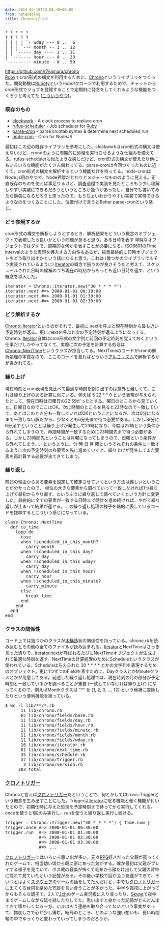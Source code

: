 ```yaml
---
date: 2014-04-19T23:08:40+09:00
from: hatenablog
title: Chronoつくった
---
```



<pre class="code" data-lang="" data-unlink>* * * * *
T T T T T
| | | | `- wday --- 0 ..  6
| | | `--- month -- 1 .. 12
| | `----- day ---- 1 .. 31
| `------- hour --- 0 .. 23
`--------- minute - 0 .. 59</pre>


<p><a href="https://github.com/r7kamura/chrono">https://github.com/r7kamura/chrono</a><br/>
<a class="keyword" href="http://d.hatena.ne.jp/keyword/Ruby">Ruby</a>でcron形式の構文を利用するために、<a href="https://github.com/r7kamura/chrono">Chrono</a>というライブラリをつくった。開発動機は<a href="https://github.com/r7kamura/ruboty">Ruboty</a>というHubotクローンで利用するためで、チャットからcron形式でジョブを登録することで定期的に発言をしてくれるような機能をつくろうと考えてた (<a href="https://github.com/r7kamura/ruboty-cron">こういうやつ</a>)。</p>

<h3>既存のもの</h3>

<ul>
<li><a href="https://github.com/tomykaira/clockwork">clockwork</a> - A clock process to replace cron</li>
<li><a href="https://github.com/jmettraux/rufus-scheduler">rufus-scheduler</a> - Job scheduler for <a class="keyword" href="http://d.hatena.ne.jp/keyword/Ruby">Ruby</a></li>
<li><a href="https://github.com/siebertm/parse-cron">parse-cron</a> - parse crontab syntax &amp; determine next scheduled run</li>
<li><a href="https://github.com/ncb000gt/node-cron">node-cron</a> - Cron for NodeJS</li>
</ul>


<p>最初はこの辺の既存ライブラリを参考にした。clockworkはcron形式の構文は使えないけど、crondのように周期的に処理を実行させるような仕組みを備えてる。<a class="keyword" href="http://d.hatena.ne.jp/keyword/rufus">rufus</a>-schedulerも似たような感じだけど、cron形式の構文が使えたり他にもいろいろな機能がたくさん備わってる。parse-cronは今回つくったものに近くて、cron形式の構文を解析するという機能だけを持ってる。node-cronはNode.js用のやつで、Node界隈だとわりとメジャーなもののように見える。正直既存のものを使えば事足りるけど、調査過程で実装を見たところもう少し理解しやすい実装にできるだろうというところが幾つかあったし、自分でも書いてみたら勉強になるだろうと思ったので、もうちょいわかりやすい実装で実現できるようなのをつくることにした。位置付けで言うとBetter parse-cronという感じ。</p>

<h3>どう表現するか</h3>

<p>cron形式の構文を解析しようとするとき、解析結果をどういう概念のオブジェクトで表現したら良いかという問題があると思う。ある日時を表す 単純なオブジェクトではダメで、周期的な何かを表すことが必要になる。<a href="http://en.wikipedia.org/wiki/ISO_8601">ISO8601</a>のTime Intervalのような表現を導入する方向性もあるが、結局最終的に日時オブジェクトをどう取り出すかという話になると思う。これは (幾つかのライブラリでもそう実装されているように) <a class="keyword" href="http://d.hatena.ne.jp/keyword/Iterator">Iterator</a>の概念で扱うのが良さそうだと考えて、スケジュールされた日時の候補のうち現在の時刻からもっとも近い日時を返す、という概念を導入した。</p>

<pre class="code" data-lang="" data-unlink>iterator = Chrono::Iterator.new(&#34;30 * * * *&#34;)
iterator.next #=&gt; 2000-01-01 00:30:00
iterator.next #=&gt; 2000-01-01 01:30:00
iterator.next #=&gt; 2000-01-01 02:30:00</pre>


<h3>どう解析するか</h3>

<p><a href="https://github.com/r7kamura/chrono/blob/master/lib/chrono/iterator.rb">Chrono::Iterator</a>というのがそれで、最初に.nextを呼ぶと現在時刻から最も近い予定時刻が返る。更に.nextを呼ぶと次の予定時刻が返るようになってる。Chrono::<a class="keyword" href="http://d.hatena.ne.jp/keyword/Iterator">Iterator</a>自体はcron形式の文字列と前回の予定時刻を覚えておくという仕事だけしかやってなくて、実際に次の予定を計算する処理は<a href="https://github.com/r7kamura/chrono/blob/master/lib/chrono/next_time.rb">Chrono::NextTime</a>というクラスが担当してる。NextTimeのコードがcronの解析処理の本質なので、ここのコードを見ればどういう<a class="keyword" href="http://d.hatena.ne.jp/keyword/%A5%A2%A5%EB%A5%B4%A5%EA%A5%BA%A5%E0">アルゴリズム</a>で解析するかが書かれてる。</p>

<h3>繰り上げ</h3>

<p>現在時刻とcron表現を見比べて最適な時刻を割り出すのは意外と難しくて、これは繰り上げのある計算に似ている。例えば 5 22 * * 0 という表現が与えられたとして、現在日時は日曜日の22:59だったとする。曜日のところから見ていくと、日曜日なのでここはOK。次に時間のところを見ると22時なので一致していて、あとはこのとき分も一致していればOKということになるが、次は0分になるまで一致しない訳だから、少なくとも6分先まで待つ必要がある。しかし59分に6分足すということは繰り上げが発生して23時になり、今度は22時という条件から外れてしまうので、再度時間が一致するために23時間先まで待つ必要がある。しかし23時間先ということは月曜になってしまうので、日曜という条件から外れてしまう...、というように、分 時 日 月 曜というそれぞれの条件に一致するように次の予定時刻の各要素を先に進めていくと、繰り上げが発生してまた要素を再計算する必要が出てきてしまう。</p>

<h3>繰り返し</h3>

<p>前述の理由からある要素を固定して確定させていくという方法は難しいということが分かったので、 単位の大きな要素から調べていって一致しなければ1つ繰り上げて最初からやり直す、というふうに繰り返して調べていくという方針に変更した。最終的に全ての要素が一致する日時まで時計を進め続ければ、やがて繰り返しが止まって結果が返せる。この繰り返し処理の様子を端的に表しているコードを抜粋するとこういう感じになっている。</p>

<pre class="code" data-lang="" data-unlink>class Chrono::NextTime
  def to_time
    loop do
      case
      when !scheduled_in_this_month?
        carry_month
      when !scheduled_in_this_day?
        carry_day
      when !scheduled_in_this_wday?
        carry_day
      when !scheduled_in_this_hour?
        carry_hour
      when !scheduled_in_this_minute?
        carry_minute
      else
        break time
      end
    end
  end
end</pre>


<h3>クラスの関係性</h3>

<p>コード上では幾つかのクラスが<a class="keyword" href="http://d.hatena.ne.jp/keyword/%CC%DA%B9%BD%C2%A4">木構造</a>状の関係性を持っている。chrono.rbを読み込むとその他の全てのファイルが読み込まれる。<a class="keyword" href="http://d.hatena.ne.jp/keyword/Iterator">Iterator</a>とNextTimeはさっき言った通りで、<a class="keyword" href="http://d.hatena.ne.jp/keyword/iterator">iterator</a>.nextが呼ばれるたびにNextTimeオブジェクトが生成されて最適な時刻を返す。NextTimeの計算処理のためにScheduleというクラスが使われている。Scheduleは与えられた 30 * * * * とかの文字列を表現するためのオブジェクト。更に1つずつのFieldを表すために、DayクラスとかMinuteクラスとかが用意してある。前述した繰り返し処理では、現在時刻の月の部分が予定時刻と一致しているかを調べることが重要 (一致していなければ繰り上げ) になってくるので、例えばMonthクラスは "*" を [1, 2, 3, ..., 12] という候補に変換したりという便利機能を担っている。</p>

<pre class="code" data-lang="" data-unlink>$ wc -l lib/**/*.rb
      11 lib/chrono.rb
      65 lib/chrono/fields/base.rb
      11 lib/chrono/fields/day.rb
      11 lib/chrono/fields/hour.rb
      11 lib/chrono/fields/minute.rb
      11 lib/chrono/fields/month.rb
      11 lib/chrono/fields/wday.rb
      16 lib/chrono/iterator.rb
      81 lib/chrono/next_time.rb
      35 lib/chrono/schedule.rb
      37 lib/chrono/trigger.rb
       3 lib/chrono/version.rb
     303 total</pre>


<h3><a class="keyword" href="http://d.hatena.ne.jp/keyword/%A5%AF%A5%ED%A5%CE%A5%C8%A5%EA%A5%AC%A1%BC">クロノトリガー</a></h3>

<p>Chronoと言えば<a href="http://www.chronotrigger.jp/">クロノトリガー</a>だということで、何とかしてChrono::Triggerという概念を生み出すことにした。Triggerは<a class="keyword" href="http://d.hatena.ne.jp/keyword/Iterator">Iterator</a>に眠る機能と働く機能が付いたもので、初期化時に与えた処理を予定時刻まで待ってから実行してくれる。onceを使うと1回のみ実行し、runを使うと繰り返し実行し続ける。</p>

<pre class="code" data-lang="" data-unlink>trigger = Chrono::Trigger.new(&#34;30 * * * *&#34;) { Time.now }
trigger.once #=&gt; 2000-01-01 00:30:00
trigger.run  #=&gt; 2000-01-01 01:30:00
             #=&gt; 2000-01-01 02:30:00
             #=&gt; 2000-01-01 03:30:00
             #=&gt; ...</pre>


<p><a class="keyword" href="http://d.hatena.ne.jp/keyword/%A5%AF%A5%ED%A5%CE%A5%C8%A5%EA%A5%AC%A1%BC">クロノトリガー</a>にはいろいろ思い出が多い。元々<a class="keyword" href="http://d.hatena.ne.jp/keyword/RPG">RPG</a>好きだった父親が買ってくれたゲームで、相当幼い頃から既に家にあった気がする。確か最初は父親がプレイする様子を見ていて、ボス戦の音楽が怖くて毛布から顔だけ出して父親の背中に隠れて見ていたという記憶がある。その後小学校で話が会う友達ができて、そいつとはよく<a class="keyword" href="http://d.hatena.ne.jp/keyword/%A5%B9%A5%AF%A5%A6%A5%A7%A5%A2">スクウェア</a>のゲームの話をしてたんだけど、中でも<a class="keyword" href="http://d.hatena.ne.jp/keyword/%A5%AF%A5%ED%A5%CE%A5%C8%A5%EA%A5%AC%A1%BC">クロノトリガー</a>に出てくる台詞を絡めた冗談を言い合うことが多かった。中学や高校に上がってからもそんな調子で、2人で<a class="keyword" href="http://d.hatena.ne.jp/keyword/2ch">2ch</a>のゲーム実況板に入り浸ったり、<a class="keyword" href="http://d.hatena.ne.jp/keyword/Skype">Skype</a>で夜中までゲームしながら延々話したりしてた。思い出すと良かった記憶がどんどん出てきて懐かしくなる一方、いまはもう連絡を取り合ってないという事実があって、物哀しさで心が少し痛む。結局のところ、どのような強い想いも、長い時間軸の中でゆっくりと変わっていってしまうのだろうか。</p>

